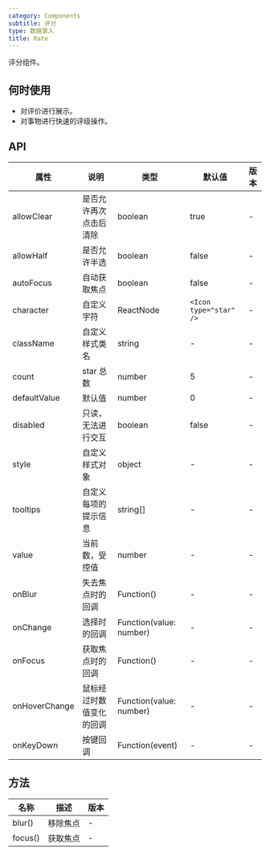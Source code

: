 ```yaml
---
category: Components
subtitle: 评分
type: 数据录入
title: Rate
---
```


评分组件。

## 何时使用

- 对评价进行展示。
- 对事物进行快速的评级操作。

## API

| 属性 | 说明 | 类型 | 默认值 | 版本 |
| --- | --- | --- | --- | --- |
| allowClear | 是否允许再次点击后清除 | boolean | true | - |
| allowHalf | 是否允许半选 | boolean | false | - |
| autoFocus | 自动获取焦点 | boolean | false | - |
| character | 自定义字符 | ReactNode | `<Icon type="star" />` | - |
| className | 自定义样式类名 | string | - | - |
| count | star 总数 | number | 5 | - |
| defaultValue | 默认值 | number | 0 | - |
| disabled | 只读，无法进行交互 | boolean | false | - |
| style | 自定义样式对象 | object | - | - |
| tooltips | 自定义每项的提示信息 | string\[] | - | - |
| value | 当前数，受控值 | number | - | - |
| onBlur | 失去焦点时的回调 | Function() | - | - |
| onChange | 选择时的回调 | Function(value: number) | - | - |
| onFocus | 获取焦点时的回调 | Function() | - | - |
| onHoverChange | 鼠标经过时数值变化的回调 | Function(value: number) | - | - |
| onKeyDown | 按键回调 | Function(event) | - | - |

## 方法

| 名称    | 描述     | 版本 |
| ------- | -------- | ---- |
| blur()  | 移除焦点 | -    |
| focus() | 获取焦点 | -    |
